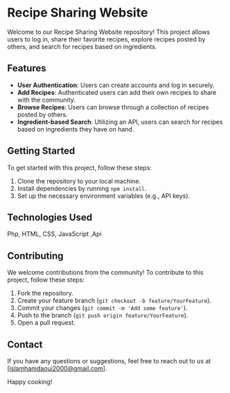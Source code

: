 # Recipe Sharing Website

Welcome to our Recipe Sharing Website repository! This project allows users to log in, share their favorite recipes, explore recipes posted by others, and search for recipes based on ingredients.

## Features

- **User Authentication**: Users can create accounts and log in securely.
- **Add Recipes**: Authenticated users can add their own recipes to share with the community.
- **Browse Recipes**: Users can browse through a collection of recipes posted by others.
- **Ingredient-based Search**: Utilizing an API, users can search for recipes based on ingredients they have on hand.

## Getting Started

To get started with this project, follow these steps:

1. Clone the repository to your local machine.
2. Install dependencies by running `npm install`.
3. Set up the necessary environment variables (e.g., API keys).

## Technologies Used

Php, HTML, CSS, JavaScript ,Api

## Contributing

We welcome contributions from the community! To contribute to this project, follow these steps:

1. Fork the repository.
2. Create your feature branch (`git checkout -b feature/YourFeature`).
3. Commit your changes (`git commit -m 'Add some feature'`).
4. Push to the branch (`git push origin feature/YourFeature`).
5. Open a pull request.

## Contact

If you have any questions or suggestions, feel free to reach out to us at [islamhamdaoui2000@gmail.com].

Happy cooking!
